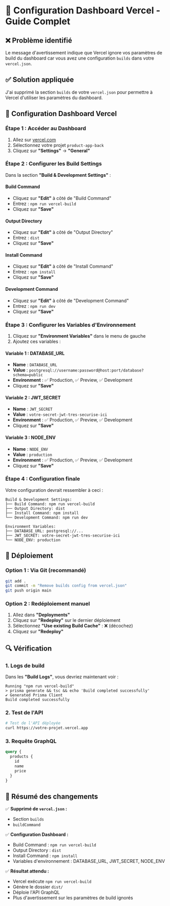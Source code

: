 # 🔧 Configuration Dashboard Vercel - Guide Complet

## ❌ Problème identifié

Le message d'avertissement indique que Vercel ignore vos paramètres de build du dashboard car vous avez une configuration `builds` dans votre `vercel.json`.

## ✅ Solution appliquée

J'ai supprimé la section `builds` de votre `vercel.json` pour permettre à Vercel d'utiliser les paramètres du dashboard.

## 🔧 Configuration Dashboard Vercel

### **Étape 1 : Accéder au Dashboard**
1. Allez sur [vercel.com](https://vercel.com)
2. Sélectionnez votre projet `product-app-back`
3. Cliquez sur **"Settings"** → **"General"**

### **Étape 2 : Configurer les Build Settings**

Dans la section **"Build & Development Settings"** :

#### **Build Command**
- Cliquez sur **"Edit"** à côté de "Build Command"
- Entrez : `npm run vercel-build`
- Cliquez sur **"Save"**

#### **Output Directory**
- Cliquez sur **"Edit"** à côté de "Output Directory"
- Entrez : `dist`
- Cliquez sur **"Save"**

#### **Install Command**
- Cliquez sur **"Edit"** à côté de "Install Command"
- Entrez : `npm install`
- Cliquez sur **"Save"**

#### **Development Command**
- Cliquez sur **"Edit"** à côté de "Development Command"
- Entrez : `npm run dev`
- Cliquez sur **"Save"**

### **Étape 3 : Configurer les Variables d'Environnement**

1. Cliquez sur **"Environment Variables"** dans le menu de gauche
2. Ajoutez ces variables :

#### **Variable 1 : DATABASE_URL**
- **Name** : `DATABASE_URL`
- **Value** : `postgresql://username:password@host:port/database?schema=public`
- **Environment** : ✅ Production, ✅ Preview, ✅ Development
- Cliquez sur **"Save"**

#### **Variable 2 : JWT_SECRET**
- **Name** : `JWT_SECRET`
- **Value** : `votre-secret-jwt-tres-securise-ici`
- **Environment** : ✅ Production, ✅ Preview, ✅ Development
- Cliquez sur **"Save"**

#### **Variable 3 : NODE_ENV**
- **Name** : `NODE_ENV`
- **Value** : `production`
- **Environment** : ✅ Production, ✅ Preview, ✅ Development
- Cliquez sur **"Save"**

### **Étape 4 : Configuration finale**

Votre configuration devrait ressembler à ceci :

```
Build & Development Settings:
├── Build Command: npm run vercel-build
├── Output Directory: dist
├── Install Command: npm install
└── Development Command: npm run dev

Environment Variables:
├── DATABASE_URL: postgresql://...
├── JWT_SECRET: votre-secret-jwt-tres-securise-ici
└── NODE_ENV: production
```

## 🚀 Déploiement

### **Option 1 : Via Git (recommandé)**
```bash
git add .
git commit -m "Remove builds config from vercel.json"
git push origin main
```

### **Option 2 : Redéploiement manuel**
1. Allez dans **"Deployments"**
2. Cliquez sur **"Redeploy"** sur le dernier déploiement
3. Sélectionnez **"Use existing Build Cache"** : ❌ (décochez)
4. Cliquez sur **"Redeploy"**

## 🔍 Vérification

### **1. Logs de build**
Dans les **"Build Logs"**, vous devriez maintenant voir :
```
Running "npm run vercel-build"
> prisma generate && tsc && echo 'Build completed successfully'
✔ Generated Prisma Client
Build completed successfully
```

### **2. Test de l'API**
```bash
# Test de l'API déployée
curl https://votre-projet.vercel.app
```

### **3. Requête GraphQL**
```graphql
query {
  products {
    id
    name
    price
  }
}
```

## 📝 Résumé des changements

✅ **Supprimé de `vercel.json` :**
- Section `builds`
- `buildCommand`

✅ **Configuration Dashboard :**
- Build Command : `npm run vercel-build`
- Output Directory : `dist`
- Install Command : `npm install`
- Variables d'environnement : DATABASE_URL, JWT_SECRET, NODE_ENV

✅ **Résultat attendu :**
- Vercel exécute `npm run vercel-build`
- Génère le dossier `dist/`
- Déploie l'API GraphQL
- Plus d'avertissement sur les paramètres de build ignorés